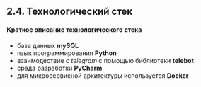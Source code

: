 ## 2.4. Технологический стек

#### Краткое описание технологического стека

- база данных **mySQL**
- язык программирования **Python**
- взаимодествие с  *telegram* с помощью библиотеки **telebot**
- среда разработки **PyCharm**
- для микросервисной архитектуры используется **Docker**